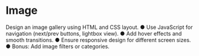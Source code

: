 # Image
 Design an image gallery using HTML and CSS layout. ● Use JavaScript for navigation (next/prev buttons, lightbox view). ● Add hover effects and smooth transitions. ● Ensure responsive design for different screen sizes. ● Bonus: Add image filters or categories.
